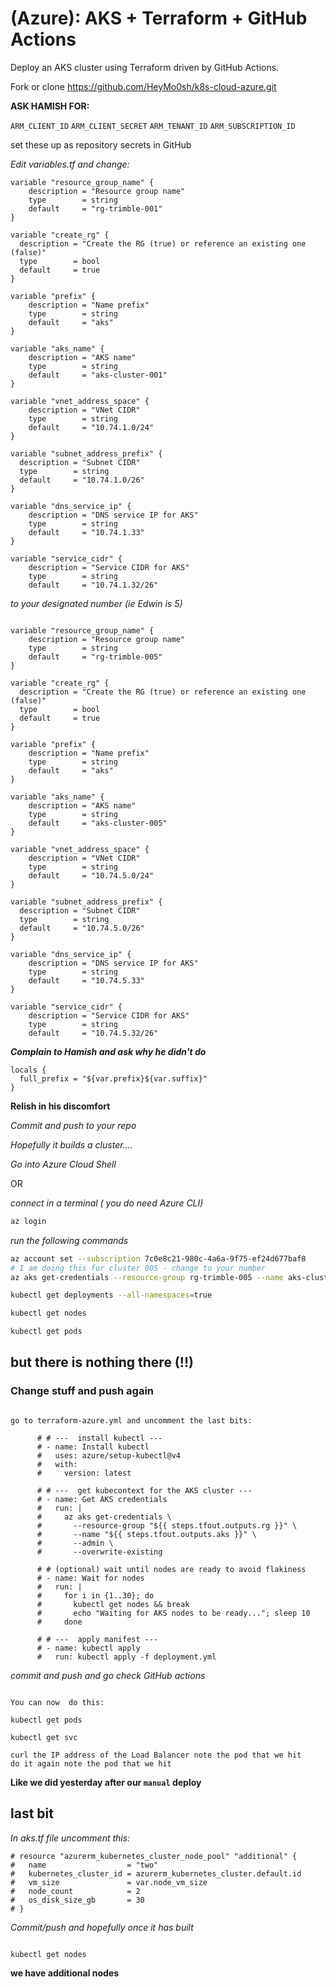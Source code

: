 #  (Azure): AKS + Terraform + GitHub Actions

  Deploy an AKS cluster using Terraform driven by GitHub Actions.

Fork or clone  https://github.com/HeyMo0sh/k8s-cloud-azure.git

**ASK HAMISH FOR:**

`ARM_CLIENT_ID`
`ARM_CLIENT_SECRET`
`ARM_TENANT_ID`
`ARM_SUBSCRIPTION_ID`

set these up as repository secrets in GitHub

*Edit variables.tf and change:*

``` text 
variable "resource_group_name" {
	description = "Resource group name"
	type        = string
	default     = "rg-trimble-001"
}

variable "create_rg" {
  description = "Create the RG (true) or reference an existing one (false)"
  type        = bool
  default     = true
}

variable "prefix" {
	description = "Name prefix"
	type        = string
	default     = "aks"
}

variable "aks_name" {
	description = "AKS name"
	type        = string
	default     = "aks-cluster-001"
}

variable "vnet_address_space" {
	description = "VNet CIDR"
	type        = string
	default     = "10.74.1.0/24"
}

variable "subnet_address_prefix" {
  description = "Subnet CIDR"
  type        = string
  default     = "10.74.1.0/26"
}

variable "dns_service_ip" {
	description = "DNS service IP for AKS"
	type        = string
	default     = "10.74.1.33"
}

variable "service_cidr" {
	description = "Service CIDR for AKS"
	type        = string
	default     = "10.74.1.32/26"
```

*to your designated number (ie Edwin is 5)*

``` text 

variable "resource_group_name" {
	description = "Resource group name"
	type        = string
	default     = "rg-trimble-005"
}

variable "create_rg" {
  description = "Create the RG (true) or reference an existing one (false)"
  type        = bool
  default     = true
}

variable "prefix" {
	description = "Name prefix"
	type        = string
	default     = "aks"
}

variable "aks_name" {
	description = "AKS name"
	type        = string
	default     = "aks-cluster-005"
}

variable "vnet_address_space" {
	description = "VNet CIDR"
	type        = string
	default     = "10.74.5.0/24"
}

variable "subnet_address_prefix" {
  description = "Subnet CIDR"
  type        = string
  default     = "10.74.5.0/26"
}

variable "dns_service_ip" {
	description = "DNS service IP for AKS"
	type        = string
	default     = "10.74.5.33"
}

variable "service_cidr" {
	description = "Service CIDR for AKS"
	type        = string
	default     = "10.74.5.32/26"

```

***Complain to Hamish and ask why he didn't do***

``` text
locals {
  full_prefix = "${var.prefix}${var.suffix}"
}

```

**Relish in his discomfort**

*Commit and push to your repo*

*Hopefully it builds a cluster....*

*Go into Azure Cloud Shell*

OR

*connect in a terminal ( you do need Azure CLI)*

``` bash
az login
```

*run the following commands*

```bash
az account set --subscription 7c0e8c21-980c-4a6a-9f75-ef24d677baf8
# I am doing this for cluster 005 - change to your number
az aks get-credentials --resource-group rg-trimble-005 --name aks-cluster-005 --overwrite-existing

kubectl get deployments --all-namespaces=true

kubectl get nodes

kubectl get pods

```

## but there is nothing there (!!)

### Change stuff and push again

```text 

go to terraform-azure.yml and uncomment the last bits:

      # # ---  install kubectl ---
      # - name: Install kubectl
      #   uses: azure/setup-kubectl@v4
      #   with:
      #     version: latest

      # # ---  get kubecontext for the AKS cluster ---
      # - name: Get AKS credentials
      #   run: |
      #     az aks get-credentials \
      #       --resource-group "${{ steps.tfout.outputs.rg }}" \
      #       --name "${{ steps.tfout.outputs.aks }}" \
      #       --admin \
      #       --overwrite-existing

      # # (optional) wait until nodes are ready to avoid flakiness
      # - name: Wait for nodes
      #   run: |
      #     for i in {1..30}; do
      #       kubectl get nodes && break
      #       echo "Waiting for AKS nodes to be ready..."; sleep 10
      #     done

      # # ---  apply manifest ---
      # - name: kubectl apply
      #   run: kubectl apply -f deployment.yml

```

*commit and push and go check GitHub actions*

```text

You can now  do this:

kubectl get pods

kubectl get svc

curl the IP address of the Load Balancer note the pod that we hit
do it again note the pod that we hit

```

**Like we did yesterday after our `manual` deploy**

## last bit

*In aks.tf file uncomment this:*

``` text
# resource "azurerm_kubernetes_cluster_node_pool" "additional" {
#   name                  = "two"
#   kubernetes_cluster_id = azurerm_kubernetes_cluster.default.id
#   vm_size               = var.node_vm_size
#   node_count            = 2
#   os_disk_size_gb       = 30
# }
```

*Commit/push and hopefully once it has built*

```bash

kubectl get nodes

```

**we have additional nodes**
